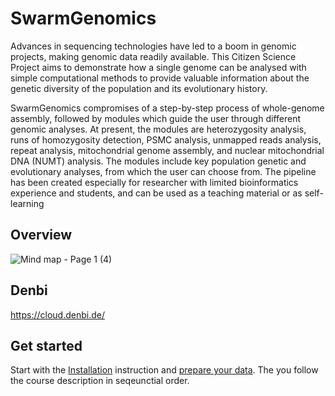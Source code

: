 # SwarmGenomics


Advances in sequencing technologies have led to a boom in genomic projects, making genomic data readily available. This Citizen Science Project aims to demonstrate how a single genome can be analysed with simple computational methods to provide valuable information about the genetic diversity of the population and its evolutionary history.

SwarmGenomics compromises of a step-by-step process of whole-genome assembly, followed by modules which guide the user through different genomic analyses. At present, the modules are heterozygosity analysis, runs of homozygosity detection, PSMC analysis, unmapped reads analysis, repeat analysis, mitochondrial genome assembly, and nuclear mitochondrial DNA (NUMT) analysis. The modules include key population genetic and evolutionary analyses, from which the user can choose from. The pipeline has been created especially for researcher with limited bioinformatics experience and students, and can be used as a teaching material or as self-learning



## Overview
![Mind map - Page 1 (4)](https://github.com/user-attachments/assets/d910f968-5a6b-4ec0-9f05-b5292263f03f)

## Denbi
https://cloud.denbi.de/

## Get started

Start with the [Installation](0.%20Installations.md) instruction and [prepare your data](01.%20Getting%20started.md). The you follow the course description in seqeunctial order.
